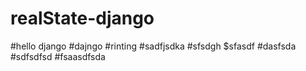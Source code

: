 # realState-django
#hello  django
#dajngo
#rinting
#sadfjsdka
#sfsdgh
$sfasdf
#dasfsda
#sdfsdfsd
#fsaasdfsda
